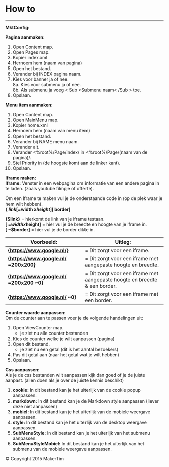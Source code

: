 # How to
---
**MktConfig:**


**Pagina aanmaken:**  
1. Open Content map.  
2. Open Pages map.  
3. Kopier index.xml
4. Hernoem hem (naam van pagina)  
5. Open het bestand.  
6. Verander bij INDEX pagina naam.   
7. Kies voor banner ja of nee.  
8a. Kies voor submenu ja of nee.  
8b. Als submenu ja voeg < Sub >Submenu naam< /Sub > toe.  
9. Opslaan.  

**Menu item aanmaken:**  
1. Open Content map.  
2. Open MainMenu map.  
3. Kopier home.xml
4. Hernoem hem (naam van menu item)  
5. Open het bestand.  
6. Verander bij NAME menu naam.  
7. Verander alt.   
8. Verander <%root%/Page/Index/ in <%root%/Page/(naam van de pagina)/.  
9. Stel Priority in (de hoogste komt aan de linker kant).  
10. Opslaan.

**Iframe maken:**  
**Iframe:** Venster in een webpagina om informatie van een andere pagina in te laden. (zoals youtube filmpje of offerte). 

Om een Iframe te maken vul je de onderstaande code in (op de plek waar je hem wilt hebben).    
**{ $link[ =$width x$height][ ~$border]**  

**{$link}** 				= hierkomt de link van je iframe testaan.  
**[ =$width x$height]**  	= hier vul je de breedte en hoogte van je iframe in.  
**[ ~$border]** 			= hier vul je de border dikte in.  


|**Voorbeeld:**  					   	   | **Uitleg:**  																|
|------------------------------------------|----------------------------------------------------------------------------|
| **{https://www.google.nl/}**             | = Dit zorgt voor een iframe.                                               |
| **{https://www.google.nl/ =200x200}**    | = Dit zorgt voor een iframe met aangepaste hoogte en breedte.              |
| **{https://www.google.nl/ =200x200 ~0}** | = Dit zorgt voor een iframe met aangepaste hoogte en breedte & een border. |
| **{https://www.google.nl/ ~0}**          | = Dit zorgt voor een iframe met  een border.                               |                            
 
**Counter waarde aanpassen:**  
Om de counter aan te passen voer je de volgende handelingen uit:  
1. Open ViewCounter map.  
	* je ziet nu alle counter bestanden  
2. Kies de counter welke je wilt aanpassen (pagina)  
3. Open dit bestand.  
	* je ziet nu een getal (dit is het aantal bezoekers)   
4. Pas dit getal aan (naar het getal wat je wilt hebben)  
5. Opslaan.

**Css aanpassen:**  
Als je de css bestanden wilt aanpassen kijk dan goed of je de juiste aanpast. (allen doen als je over de juiste kennis beschikt)  
1. **cookie:** In dit bestand kan je het uiterlijk van de cookie popup aanpassen.  
2. **markdown:** In dit bestand kan je de Markdown style aanpassen (liever deze niet aanpassen)   
3. **mobiel:** In dit bestand kan je het uiterlijk van de mobiele weergave aanpassen.   
4. **style:**  In dit bestand kan je het uiterlijk van de desktop weergave aanpassen.  
5. **SubMenuStyle:**  In dit bestand kan je het uiterlijk van het submenu aanpassen.  
6. **SubMenuStyleMobiel:**  In dit bestand kan je het uiterlijk van het submenu van de mobiele weergave aanpassen.  


© Copyright 2015 MakerTim